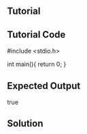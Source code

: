 Tutorial
--------

Tutorial Code
-------------

#include <stdio.h>

int main(){
  return 0;
}

Expected Output
---------------
true

Solution
--------

